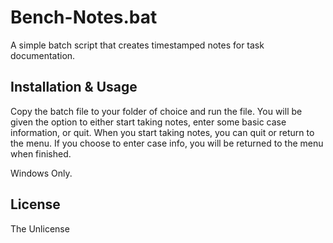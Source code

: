 # Bench-Notes.bat
 A simple batch script that creates timestamped notes for task documentation.
 
 ## Installation & Usage

Copy the batch file to your folder of choice and run the file. You will be given the option to either start taking notes, enter some basic case information, or quit. When you start taking notes, you can quit or return to the menu. If you choose to enter case info, you will be returned to the menu when finished.

Windows Only.


## License

The Unlicense
